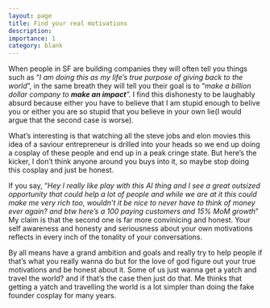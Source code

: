 ```yaml
---
layout: page
title: Find your real motivations
description: 
importance: 1
category: blank
---
```

When people in SF are building companies they will often tell you things such as “*I am doing this as my life’s true purpose of giving back to the world*”, in the same breath they will tell you their goal is to “*make a billion dollar company to **make an impact**”.* I find this dishonesty to be laughably absurd because either you have to believe that I am stupid enough to belive you or either you are so stupid that you believe in your own lie(I would argue that the second case is worse).

What’s interesting is that watching all the steve jobs and elon movies this idea of a saviour entrepreneur is drilled into your heads so we end up doing a cosplay of these people and end up in a peak cringe state. But here’s the kicker, I don’t think anyone around you buys into it, so maybe stop doing this cosplay and just be honest.

If you say, “*Hey I really like play with this AI thing and I see a great outsized opportunity that could help a lot of people and while we are at it this could make me very rich too, wouldn’t it be nice to never have to think of money ever again? and btw here’s a 100 paying customers and 15% MoM growth*” My claim is that the second one is far more convinicing and honest. Your self awareness and honesty and seriousness about your own motivations reflects in every inch of the tonality of your conversations. 

By all means have a grand ambition and goals and really try to help people if that’s what you really wanna do but for the love of god figure out your true motivations and be honest about it.  Some of us just wanna get a yatch and travel the world? and if that’s the case then just do that. Me thinks that getting a yatch and travelling the world is a lot simpler than doing the fake founder cosplay for many years.